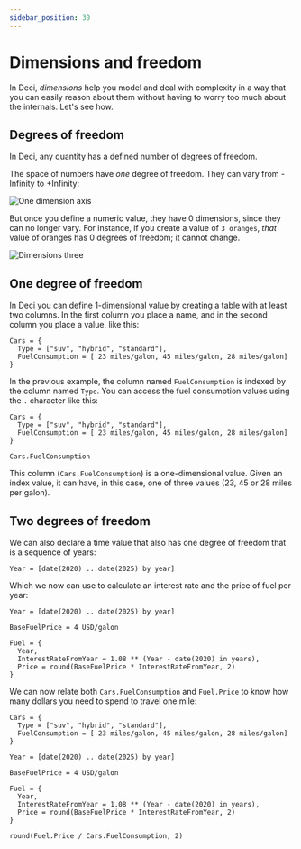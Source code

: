 ```yaml
---
sidebar_position: 30
---
```


# Dimensions and freedom

In Deci, _dimensions_ help you model and deal with complexity in a way that you can easily reason about them without having to worry too much about the internals. Let's see how.

## Degrees of freedom

In Deci, any quantity has a defined number of degrees of freedom.

The space of numbers have _one_ degree of freedom. They can vary from -Infinity to +Infinity:

![One dimension axis](/img/dimensions-one-axis.svg)

But once you define a numeric value, they have 0 dimensions, since they can no longer vary. For instance, if you create a value of `3 oranges`, _that_ value of oranges has 0 degrees of freedom; it cannot change.

![Dimensions three](/img/dimensions-three.svg)

## One degree of freedom

In Deci you can define 1-dimensional value by creating a table with at least two columns.
In the first column you place a name, and in the second column you place a value, like this:

```deci live
Cars = {
  Type = ["suv", "hybrid", "standard"],
  FuelConsumption = [ 23 miles/galon, 45 miles/galon, 28 miles/galon]
}
```

In the previous example, the column named `FuelConsumption` is indexed by the column named `Type`. You can access the fuel consumption values using the `.` character like this:

```deci live
Cars = {
  Type = ["suv", "hybrid", "standard"],
  FuelConsumption = [ 23 miles/galon, 45 miles/galon, 28 miles/galon]
}

Cars.FuelConsumption
```

This column (`Cars.FuelConsumption`) is a one-dimensional value. Given an index value, it can have, in this case, one of three values (23, 45 or 28 miles per galon).

## Two degrees of freedom

We can also declare a time value that also has one degree of freedom that is a sequence of years:

```deci live
Year = [date(2020) .. date(2025) by year]
```

Which we now can use to calculate an interest rate and the price of fuel per year:

```deci live
Year = [date(2020) .. date(2025) by year]

BaseFuelPrice = 4 USD/galon

Fuel = {
  Year,
  InterestRateFromYear = 1.08 ** (Year - date(2020) in years),
  Price = round(BaseFuelPrice * InterestRateFromYear, 2)
}
```

We can now relate both `Cars.FuelConsumption` and `Fuel.Price` to know how many dollars you need to spend to travel one mile:

```deci live
Cars = {
  Type = ["suv", "hybrid", "standard"],
  FuelConsumption = [ 23 miles/galon, 45 miles/galon, 28 miles/galon]
}

Year = [date(2020) .. date(2025) by year]

BaseFuelPrice = 4 USD/galon

Fuel = {
  Year,
  InterestRateFromYear = 1.08 ** (Year - date(2020) in years),
  Price = round(BaseFuelPrice * InterestRateFromYear, 2)
}

round(Fuel.Price / Cars.FuelConsumption, 2)
```
